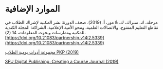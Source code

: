 # الموارد الإضافية

مرحلة، ك. ستراك، ك. & مور، أ. (2019). صحف الدورة: نشر المكتبة لإشراك الطلاب في تقاطع التعليم المفتوح، والاتصالات العلمية، ومحو الأمية الإعلامية. الشراكة: المجلة الكندية للمكتبة وممارسات وبحوث المعلومات، 14 (2). [https://doi.org/10.21083/partnership.v14i2.5339](https://doi.org/10.21083/partnership.v14i2.5339)

[مجموعة أدوات يومية الطلاب PKP (2019)](https://docs.pkp.sfu.ca/student-toolkit/en/)

[SFU Digital Publishing: Creating a Course Journal (2019)](https://www.lib.sfu.ca/help/publish/dp/publish-us#creating-a-course-journal)
